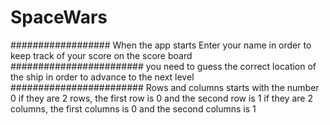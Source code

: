 # SpaceWars
##################
When the app starts Enter your name in order to keep track of your score on the score board
########################
you need to guess the correct location of the ship in order to advance to the next level
########################
Rows and columns starts with the number 0
if they are 2 rows, the first row is 0 and the second row is 1
if they are 2 columns, the first columns is 0 and the second columns is 1
